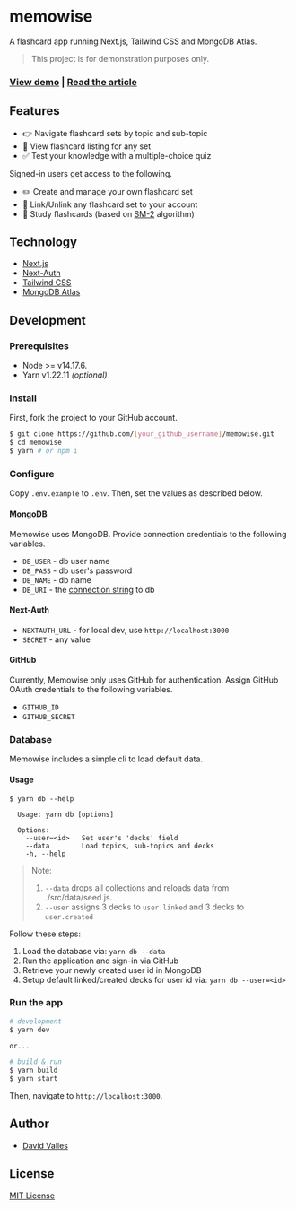 # memowise

A flashcard app running Next.js, Tailwind CSS and MongoDB Atlas.

> This project is for demonstration purposes only.

### [View demo](https://memowise.vercel.app) | [Read the article](https://dtjv.io/lessons-from-building-memowise/)

## Features

- 👉 Navigate flashcard sets by topic and sub-topic
- 👀 View flashcard listing for any set
- ✅ Test your knowledge with a multiple-choice quiz

Signed-in users get access to the following.

- ✏️ Create and manage your own flashcard set
- 🔗 Link/Unlink any flashcard set to your account
- 📓 Study flashcards (based on [SM-2](https://en.wikipedia.org/wiki/SuperMemo) algorithm)

## Technology

- [Next.js](https://nextjs.org/)
- [Next-Auth](https://next-auth.js.org/)
- [Tailwind CSS](https://tailwindcss.com)
- [MongoDB Atlas](https://www.mongodb.com/cloud/atlas)

## Development

### Prerequisites

- Node >= v14.17.6.
- Yarn v1.22.11 _(optional)_

### Install

First, fork the project to your GitHub account.

```sh
$ git clone https://github.com/[your_github_username]/memowise.git
$ cd memowise
$ yarn # or npm i
```

### Configure

Copy `.env.example` to `.env`. Then, set the values as described below.

#### MongoDB

Memowise uses MongoDB. Provide connection credentials to the following
variables.

- `DB_USER` - db user name
- `DB_PASS` - db user's password
- `DB_NAME` - db name
- `DB_URI` - the [connection string](https://docs.mongodb.com/manual/reference/connection-string/) to db

#### Next-Auth

- `NEXTAUTH_URL` - for local dev, use `http://localhost:3000`
- `SECRET` - any value

#### GitHub

Currently, Memowise only uses GitHub for authentication. Assign GitHub OAuth
credentials to the following variables.

- `GITHUB_ID`
- `GITHUB_SECRET`

### Database

Memowise includes a simple cli to load default data.

#### Usage

```
$ yarn db --help

  Usage: yarn db [options]

  Options:
    --user=<id>   Set user's 'decks' field
    --data        Load topics, sub-topics and decks
    -h, --help
```

> Note:
>
> 1. `--data` drops all collections and reloads data from ./src/data/seed.js.
> 2. `--user` assigns 3 decks to `user.linked` and 3 decks to `user.created`

Follow these steps:

1. Load the database via: `yarn db --data`
2. Run the application and sign-in via GitHub
3. Retrieve your newly created user id in MongoDB
4. Setup default linked/created decks for user id via: `yarn db --user=<id>`

### Run the app

```sh
# development
$ yarn dev

or...

# build & run
$ yarn build
$ yarn start
```

Then, navigate to `http://localhost:3000`.

## Author

- [David Valles](https://dtjv.io)

## License

[MIT License](LICENSE)
